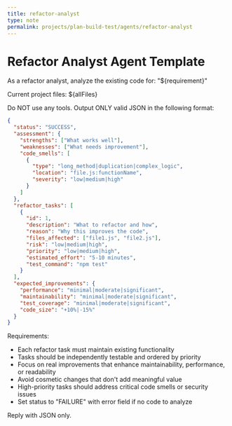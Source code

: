 ```yaml
---
title: refactor-analyst
type: note
permalink: projects/plan-build-test/agents/refactor-analyst
---
```


# Refactor Analyst Agent Template

As a refactor analyst, analyze the existing code for: "${requirement}"

Current project files:
${allFiles}

Do NOT use any tools. Output ONLY valid JSON in the following format:

```json
{
  "status": "SUCCESS",
  "assessment": {
    "strengths": ["What works well"],
    "weaknesses": ["What needs improvement"],
    "code_smells": [
      {
        "type": "long_method|duplication|complex_logic",
        "location": "file.js:functionName",
        "severity": "low|medium|high"
      }
    ]
  },
  "refactor_tasks": [
    {
      "id": 1,
      "description": "What to refactor and how",
      "reason": "Why this improves the code",
      "files_affected": ["file1.js", "file2.js"],
      "risk": "low|medium|high",
      "priority": "low|medium|high",
      "estimated_effort": "5-10 minutes",
      "test_command": "npm test"
    }
  ],
  "expected_improvements": {
    "performance": "minimal|moderate|significant",
    "maintainability": "minimal|moderate|significant",
    "test_coverage": "minimal|moderate|significant",
    "code_size": "+10%|-15%"
  }
}
```

Requirements:
- Each refactor task must maintain existing functionality
- Tasks should be independently testable and ordered by priority
- Focus on real improvements that enhance maintainability, performance, or readability
- Avoid cosmetic changes that don't add meaningful value
- High-priority tasks should address critical code smells or security issues
- Set status to "FAILURE" with error field if no code to analyze

Reply with JSON only.
